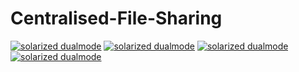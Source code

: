 # Centralised-File-Sharing

[![solarized dualmode](https://github.com/sachinambalkar/Centralised-File-System/blob/master/designDocument(1)-1.jpg)](#features)
[![solarized dualmode](https://github.com/sachinambalkar/Centralised-File-System/blob/master/designDocument(1)-2.jpg)](#features)
[![solarized dualmode](https://github.com/sachinambalkar/Centralised-File-System/blob/master/designDocument(1)-3.jpg)](#features)
[![solarized dualmode](https://github.com/sachinambalkar/Centralised-File-System/blob/master/designDocument(1)-4.jpg)](#features)
